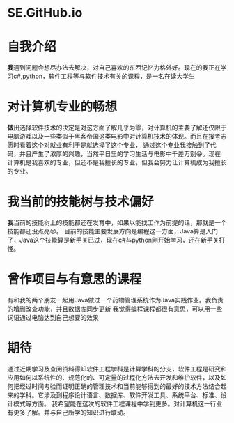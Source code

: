 # SE.GitHub.io
 # 自我介绍
  **我**遇到问题会想尽办法去解决，对自己喜欢的东西记忆力格外好。现在的我正在学习c#,python，软件工程等与软件技术有关的课程，是一名在读大学生
 
# 对计算机专业的畅想
  **做**出选择软件技术的决定是对这方面了解几乎为零，对计算机的主要了解还仅限于电脑游戏以及一些类似于黑客帝国这类电影中对计算机技术的体现。而且在报考志愿时看着这个对就业有利于是就选择了这个专业，
  通过这个专业我接触到了代码，并且产生了浓厚的兴趣，当然平日里的学习生活与电影中千差万别😁。现在计算机是我喜欢的专业，但还不是我擅长的专业，但我会努力让计算机成为我擅长的专业。
# 我当前的技能树与技术偏好 
  **我**当前的技能树上的技能都还在发育中，如果以能找工作为前提的话，那就是一个技能都还没点亮😢。
  目前的技能主要发展方向是编程这一方面，Java算是入门了，Java这个技能算是新手关已过，现在c#与python刚开始学习，还在新手关打怪。
# 曾作项目与有意思的课程
有和我的两个朋友一起用Java做过一个药物管理系统作为Java实践作业。我负责的增删改查功能，并且数据库同步更新
我觉得编程课程都很有意思，可以用一些词语通过电脑达到自己想要的效果
# 期待
通过近期学习及查阅资料得知软件工程学科是计算学科的分支，软件工程是研究和应用如何以系统性的、规范化的、可定量的过程化方法去开发和维护软件，以及如何把经过时间考验而证明正确的管理技术和当前能够得到的最好的技术方法结合起来的学科。它涉及到程序设计语言、数据库、软件开发工具、系统平台、标准、设计模式等方面。
我希望能在这次的软件工程课程中学到更多。对计算机这一行业有更多了解。并与自己所学的知识进行联动。

  
